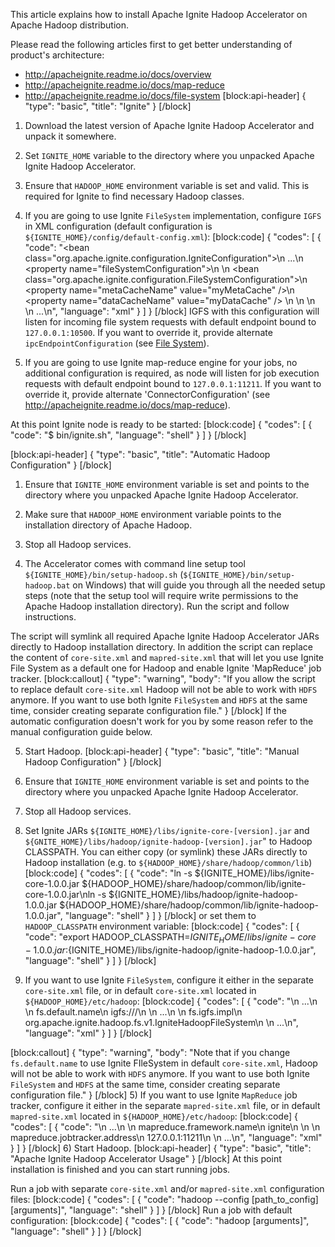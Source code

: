 This article explains how to install Apache Ignite Hadoop Accelerator on Apache Hadoop distribution.

Please read the following articles first to get better understanding of product's architecture:
* http://apacheignite.readme.io/docs/overview
* http://apacheignite.readme.io/docs/map-reduce
* http://apacheignite.readme.io/docs/file-system
[block:api-header]
{
  "type": "basic",
  "title": "Ignite"
}
[/block]
 1. Download the latest version of Apache Ignite Hadoop Accelerator and unpack it somewhere.

 2. Set `IGNITE_HOME` variable to the directory where you unpacked Apache Ignite Hadoop Accelerator.

 3. Ensure that `HADOOP_HOME` environment variable is set and valid. This is required for Ignite to find necessary Hadoop classes.

 4. If you are going to use Ignite `FileSystem` implementation, configure `IGFS` in XML configuration (default configuration is `${IGNITE_HOME}/config/default-config.xml`):
[block:code]
{
  "codes": [
    {
      "code": "<bean class=\"org.apache.ignite.configuration.IgniteConfiguration\">\n  ...\n  <property name=\"fileSystemConfiguration\">\n    <list>\n      <bean class=\"org.apache.ignite.configuration.FileSystemConfiguration\">\n        <property name=\"metaCacheName\" value=\"myMetaCache\" />\n        <property name=\"dataCacheName\" value=\"myDataCache\" />       \n      </bean>\n    </list>    \n  </property>\n  ...\n</bean>",
      "language": "xml"
    }
  ]
}
[/block]
IGFS with this configuration will listen for incoming file system requests with default endpoint bound to `127.0.0.1:10500`.  If you want to override it, provide alternate `ipcEndpointConfiguration`  (see [File System](doc:file-system)).

 5. If you are going to use Ignite map-reduce engine for your jobs, no additional configuration is required, as node will listen for job execution requests with default endpoint bound to `127.0.0.1:11211`. 
If you want to override it, provide alternate 'ConnectorConfiguration' (see http://apacheignite.readme.io/docs/map-reduce).

At this point Ignite node is ready to be started:
[block:code]
{
  "codes": [
    {
      "code": "$ bin/ignite.sh",
      "language": "shell"
    }
  ]
}
[/block]

[block:api-header]
{
  "type": "basic",
  "title": "Automatic Hadoop Configuration"
}
[/block]
1) Ensure that `IGNITE_HOME` environment variable is set and points to the directory where you unpacked Apache Ignite Hadoop Accelerator.

2) Make sure that  `HADOOP_HOME` environment variable points to the installation directory of Apache Hadoop.

3) Stop all Hadoop services.

4) The Accelerator comes with command line setup tool `${IGNITE_HOME}/bin/setup-hadoop.sh` (`${IGNITE_HOME}/bin/setup-hadoop.bat` on Windows) that will guide you through all the needed setup steps (note that the setup tool will require write permissions to the Apache Hadoop installation directory). Run the script and follow instructions.

The script will symlink all required Apache Ignite Hadoop Accelerator JARs directly to Hadoop installation directory.
In addition the script can replace the content of `core-site.xml` and `mapred-site.xml` that will let you use Ignite File System as a default one for Hadoop and enable Ignite 'MapReduce' job tracker.
[block:callout]
{
  "type": "warning",
  "body": "If you allow the script to replace default `core-site.xml` Hadoop will not be able to work with `HDFS` anymore. If you want to use both Ignite `FileSystem` and `HDFS` at the same time, consider creating separate configuration file."
}
[/block]
If the automatic configuration doesn't work for you by some reason refer to the manual configuration guide below.

5) Start Hadoop.
[block:api-header]
{
  "type": "basic",
  "title": "Manual Hadoop Configuration"
}
[/block]
1) Ensure that `IGNITE_HOME` environment variable is set and points to the directory where you unpacked Apache Ignite Hadoop Accelerator.

2) Stop all Hadoop services.

3) Set Ignite JARs `${IGNITE_HOME}/libs/ignite-core-[version].jar` and `${GNITE_HOME}/libs/hadoop/ignite-hadoop-[version].jar`" to Hadoop CLASSPATH.
You can either copy (or symlink) these JARs directly to Hadoop installation (e.g. to `${HADOOP_HOME}/share/hadoop/common/lib`) 
[block:code]
{
  "codes": [
    {
      "code": "ln -s ${IGNITE_HOME}/libs/ignite-core-1.0.0.jar ${HADOOP_HOME}/share/hadoop/common/lib/ignite-core-1.0.0.jar\nln -s ${IGNITE_HOME}/libs/hadoop/ignite-hadoop-1.0.0.jar ${HADOOP_HOME}/share/hadoop/common/lib/ignite-hadoop-1.0.0.jar",
      "language": "shell"
    }
  ]
}
[/block]
or set them to `HADOOP_CLASSPATH` environment variable:
[block:code]
{
  "codes": [
    {
      "code": "export HADOOP_CLASSPATH=${IGNITE_HOME}/libs/ignite-core-1.0.0.jar:${IGNITE_HOME}/libs/ignite-hadoop/ignite-hadoop-1.0.0.jar",
      "language": "shell"
    }
  ]
}
[/block]
4) If you want to use Ignite `FileSystem`, configure it either in the separate `core-site.xml` file, or in default `core-site.xml` located in `${HADOOP_HOME}/etc/hadoop`:
[block:code]
{
  "codes": [
    {
      "code": "<configuration>\n  ...\n  <property>\n    <name>fs.default.name</name>\n    <value>igfs:///</value>\n  </property>\n  ...\n  <property>\n    <name>fs.igfs.impl</name>\n    <value>org.apache.ignite.hadoop.fs.v1.IgniteHadoopFileSystem</value>\n  </property>  \n  ...\n</configuration>",
      "language": "xml"
    }
  ]
}
[/block]

[block:callout]
{
  "type": "warning",
  "body": "Note that if you change `fs.default.name` to use Ignite FIleSystem in default `core-site.xml`, Hadoop will not be able to work with `HDFS` anymore. If you want to use both Ignite `FileSystem` and `HDFS` at the same time, consider creating separate configuration file."
}
[/block]
5) If you want to use Ignite `MapReduce` job tracker, configure it either in the separate `mapred-site.xml` file, or in default `mapred-site.xml` located in `${HADOOP_HOME}/etc/hadoop`:
[block:code]
{
  "codes": [
    {
      "code": "<configuration>\n  ...\n  <property>\n    <name>mapreduce.framework.name</name>\n    <value>ignite</value>\n  </property>\n  <property>\n    <name>mapreduce.jobtracker.address</name>\n    <value>127.0.0.1:11211</value>\n  </property>\n  ...\n</configuration>",
      "language": "xml"
    }
  ]
}
[/block]
6) Start Hadoop.
[block:api-header]
{
  "type": "basic",
  "title": "Apache Ignite Hadoop Accelerator Usage"
}
[/block]
At this point installation is finished and you can start running jobs. 

Run a job with separate `core-site.xml` and/or `mapred-site.xml` configuration files:
[block:code]
{
  "codes": [
    {
      "code": "hadoop --config [path_to_config] [arguments]",
      "language": "shell"
    }
  ]
}
[/block]
Run a job with default configuration:
[block:code]
{
  "codes": [
    {
      "code": "hadoop [arguments]",
      "language": "shell"
    }
  ]
}
[/block]